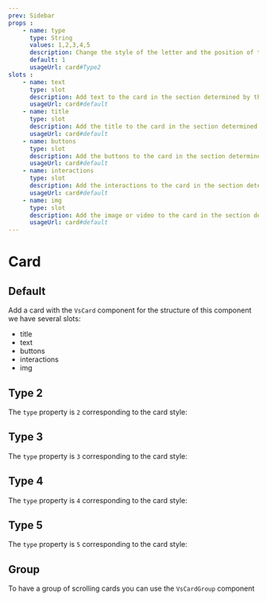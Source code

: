 ```yaml
---
prev: Sidebar
props : 
    - name: type
      type: String
      values: 1,2,3,4,5
      description: Change the style of the letter and the position of the internals.
      default: 1
      usageUrl: card#Type2
slots : 
    - name: text
      type: slot
      description: Add text to the card in the section determined by the card type.	
      usageUrl: card#default
    - name: title
      type: slot
      description: Add the title to the card in the section determined by the type of card.
      usageUrl: card#default
    - name: buttons
      type: slot
      description: Add the buttons to the card in the section determined by the type of card.
      usageUrl: card#default
    - name: interactions
      type: slot
      description: Add the interactions to the card in the section determined by the card type.
      usageUrl: card#default
    - name: img
      type: slot
      description: Add the image or video to the card in the section determined by the type of card.
      usageUrl: card#default
---
```


# Card

<card>

## Default

Add a card with the `VsCard` component for the structure of this component we have several slots:

- title
- text
- buttons
- interactions
- img

</card>

<card subtitle="Type2">

## Type 2

The `type` property is `2` corresponding to the card style:

</card>

<card subtitle="Type3">

## Type 3

The `type` property is `3` corresponding to the card style:


</card>

<card subtitle="Type4">

## Type 4

The `type` property is `4` corresponding to the card style:


</card>

<card subtitle="Type5">

## Type 5

The `type` property is `5` corresponding to the card style:


</card>

<card subtitle="Group">

## Group

To have a group of scrolling cards you can use the `VsCardGroup` component

</card>

<script setup>
import Api from "../../../theme/global-components/template/API.tsx"
</script>

<Api/>